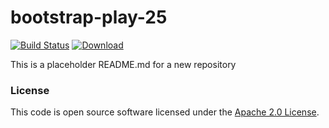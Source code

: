 
# bootstrap-play-25

[![Build Status](https://travis-ci.org/hmrc/bootstrap-play-25.svg?branch=master)](https://travis-ci.org/hmrc/bootstrap-play-25) [ ![Download](https://api.bintray.com/packages/hmrc/releases/bootstrap-play-25/images/download.svg) ](https://bintray.com/hmrc/releases/bootstrap-play-25/_latestVersion)

This is a placeholder README.md for a new repository

### License

This code is open source software licensed under the [Apache 2.0 License]("http://www.apache.org/licenses/LICENSE-2.0.html").
    